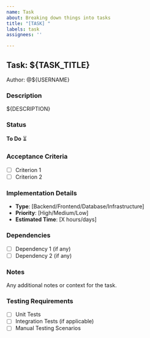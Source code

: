 ```yaml
---
name: Task
about: Breaking down things into tasks
title: "[TASK] "
labels: task
assignees: ''

---
```


## Task: $\{TASK_TITLE}
Author: @$\{USERNAME}

### Description
$\{DESCRIPTION}

### Status
**To Do** ⏳

### Acceptance Criteria
- [ ] Criterion 1
- [ ] Criterion 2

### Implementation Details
- **Type**: [Backend/Frontend/Database/Infrastructure]
- **Priority**: [High/Medium/Low]
- **Estimated Time**: [X hours/days]

### Dependencies
- [ ] Dependency 1 (if any)
- [ ] Dependency 2 (if any)

### Notes
Any additional notes or context for the task.

### Testing Requirements
- [ ] Unit Tests
- [ ] Integration Tests (if applicable)
- [ ] Manual Testing Scenarios
